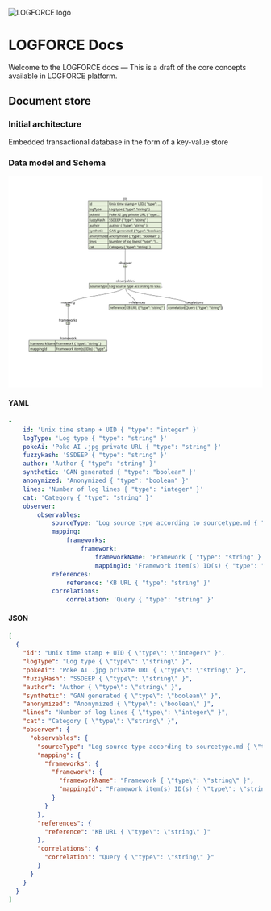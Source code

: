 ![LOGFORCE logo](https://avatars.githubusercontent.com/u/105729788)
# LOGFORCE Docs
Welcome to the LOGFORCE docs — This is a draft of the core concepts available in LOGFORCE platform.
## Document store
### Initial architecture
Embedded transactional database in the form of a key-value store
### Data model and Schema
![LOGFORCE model](https://github.com/logforce/docs/blob/main/images/logforce_model.svg)
#### YAML
```yaml
-
    id: 'Unix time stamp + UID { "type": "integer" }'
    logType: 'Log type { "type": "string" }'
    pokeAi: 'Poke AI .jpg private URL { "type": "string" }'
    fuzzyHash: 'SSDEEP { "type": "string" }'
    author: 'Author { "type": "string" }'
    synthetic: 'GAN generated { "type": "boolean" }'
    anonymized: 'Anonymized { "type": "boolean" }'
    lines: 'Number of log lines { "type": "integer" }'
    cat: 'Category { "type": "string" }'
    observer:
        observables:
            sourceType: 'Log source type according to sourcetype.md { "type": "string" }'
            mapping:
                frameworks:
                    framework:
                        frameworkName: 'Framework { "type": "string" }'
                        mappingId: 'Framework item(s) ID(s) { "type": "string" }'
            references:
                reference: 'KB URL { "type": "string" }'
            correlations:
                correlation: 'Query { "type": "string" }'

```
#### JSON
```json
[
  {
    "id": "Unix time stamp + UID { \"type\": \"integer\" }",
    "logType": "Log type { \"type\": \"string\" }",
    "pokeAi": "Poke AI .jpg private URL { \"type\": \"string\" }",
    "fuzzyHash": "SSDEEP { \"type\": \"string\" }",
    "author": "Author { \"type\": \"string\" }",
    "synthetic": "GAN generated { \"type\": \"boolean\" }",
    "anonymized": "Anonymized { \"type\": \"boolean\" }",
    "lines": "Number of log lines { \"type\": \"integer\" }",
    "cat": "Category { \"type\": \"string\" }",
    "observer": {
      "observables": {
        "sourceType": "Log source type according to sourcetype.md { \"type\": \"string\" }",
        "mapping": {
          "frameworks": {
            "framework": {
              "frameworkName": "Framework { \"type\": \"string\" }",
              "mappingId": "Framework item(s) ID(s) { \"type\": \"string\" }"
            }
          }
        },
        "references": {
          "reference": "KB URL { \"type\": \"string\" }"
        },
        "correlations": {
          "correlation": "Query { \"type\": \"string\" }"
        }
      }
    }
  }
]
```
